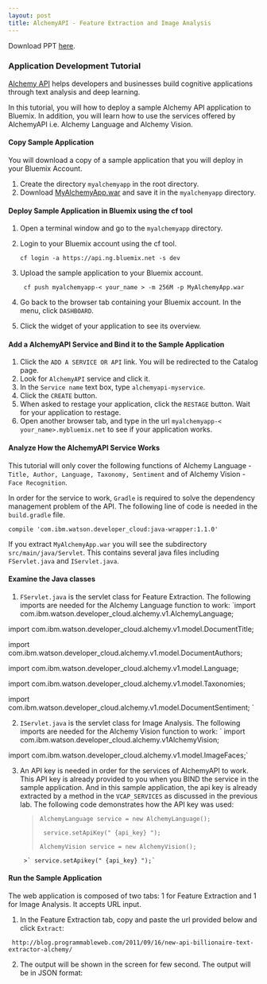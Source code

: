 ```yaml
---
layout: post
title: AlchemyAPI - Feature Extraction and Image Analysis
---
```

Download PPT [here](https://www.github.com/string-args/MyAlchemyApps).

### Application Development Tutorial

[Alchemy API](http://www.alchemyapi.com/) helps developers and businesses build cognitive applications through text analysis and deep learning.

In this tutorial, you will how to deploy a sample Alchemy API application to Bluemix. In addition, you will learn how to use the services offered by AlchemyAPI i.e. Alchemy Language and Alchemy Vision.

#### Copy Sample Application

You will download a copy of a sample application that you will deploy in your Bluemix Account.

1. Create the directory `myalchemyapp` in the root directory. 
2. Download [MyAlchemyApp.war](https://github.com/string-args/MyAlchemyApps) and save it in the `myalchemyapp` directory.

#### Deploy Sample Application in Bluemix using the cf tool

1. Open a terminal window and go to the `myalchemyapp` directory.
2. Login to your Bluemix account using the cf tool. 

    ` cf login -a https://api.ng.bluemix.net -s dev `

3. Upload the sample application to your Bluemix account.

     ` cf push myalchemyapp-< your_name > -m 256M -p MyAlchemyApp.war`

4. Go back to the browser tab containing your Bluemix account. In the menu, click `DASHBOARD`.
5. Click the widget of your application to see its overview.

#### Add a AlchemyAPI Service and Bind it to the Sample Application

1. Click the `ADD A SERVICE OR API` link. You will be redirected to the Catalog page.
2. Look for `AlchemyAPI` service and click it.
3. In the `Service name` text box, type `alchemyapi-myservice`.
4. Click the `CREATE` button.
5. When asked to restage your application, click the `RESTAGE` button. Wait for your application to restage.
6. Open another browser tab, and type in the url `myalchemyapp-< your_name>.mybluemix.net` to see if your application works.

#### Analyze How the AlchemyAPI Service Works

This tutorial will only cover the following functions of Alchemy Language - `Title, Author, Language, Taxonomy, Sentiment` and of Alchemy Vision - `Face Recognition`.

In order for the service to work, `Gradle` is required to solve the dependency management problem of the API. The following line of code is needed in the `build.gradle` file.

	compile 'com.ibm.watson.developer_cloud:java-wrapper:1.1.0'

If you extract `MyAlchemyApp.war` you will see the subdirectory `src/main/java/Servlet`. This contains several java files including `FServlet.java` and `IServlet.java`.

#### Examine the Java classes

1. `FServlet.java` is the servlet class for Feature Extraction. The following imports are needed for the Alchemy Language function to work:
`import com.ibm.watson.developer_cloud.alchemy.v1.AlchemyLanguage; 

import com.ibm.watson.developer_cloud.alchemy.v1.model.DocumentTitle;

import com.ibm.watson.developer_cloud.alchemy.v1.model.DocumentAuthors;

import com.ibm.watson.developer_cloud.alchemy.v1.model.Language;

import com.ibm.watson.developer_cloud.alchemy.v1.model.Taxonomies;

import com.ibm.watson.developer_cloud.alchemy.v1.model.DocumentSentiment; `


2. `IServlet.java` is the servlet class for Image Analysis. The following imports are needed for the Alchemy Vision function to work:
` import com.ibm.watson.developer_cloud.alchemy.v1AlchemyVision; 

 import com.ibm.watson.developer_cloud.alchemy.v1.model.ImageFaces;`
	

3. An API key is needed in order for the services of AlchemyAPI to work. This API key is already provided to you when you BIND the service in the sample application. And in this sample application, the api key is already extracted by a method in the `VCAP_SERVICES` as discussed in the previous lab. The following code demonstrates how the API key was used:

	> `AlchemyLanguage service = new AlchemyLanguage();`
	> 
	>` service.setApiKey(" {api_key} ");`
	>
	> `AlchemyVision service = new AlchemyVision();	`
	> 
        >` service.setApikey(" {api_key} ");`

#### Run the Sample Application

The web application is composed of two tabs: 1 for Feature Extraction and 1 for Image Analysis. It accepts URL input.

1. In the Feature Extraction tab, copy and paste the url provided below and click `Extract`:

 ` http://blog.programmableweb.com/2011/09/16/new-api-billionaire-text-extractor-alchemy/`

2. The output will be shown in the screen for few second. The output will be in JSON format:



	 
	
 
